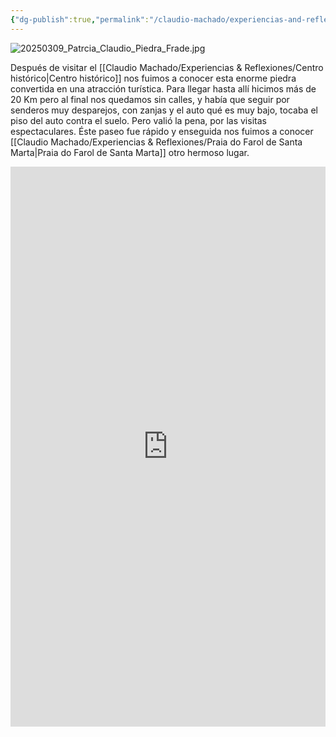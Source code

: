 ```yaml
---
{"dg-publish":true,"permalink":"/claudio-machado/experiencias-and-reflexiones/piedra-do-frade/","tags":["viajes","automóvil","Brasil","bombinhas","playa"]}
---
```



![20250309_Patrcia_Claudio_Piedra_Frade.jpg](/img/user/Personal/Im%C3%A1genes/20250309_Patrcia_Claudio_Piedra_Frade.jpg)  

Después de visitar el [[Claudio Machado/Experiencias & Reflexiones/Centro histórico\|Centro histórico]] nos fuimos a conocer esta enorme piedra convertida en una atracción turística. Para llegar hasta allí hicimos más de 20 Km pero al final nos quedamos sin calles, y había que seguir por senderos muy desparejos, con zanjas y el auto qué es muy bajo, tocaba el piso del auto contra el suelo. Pero valió la pena, por las visitas espectaculares. Éste paseo fue rápido y enseguida nos fuimos a conocer [[Claudio Machado/Experiencias & Reflexiones/Praia do Farol de Santa Marta\|Praia do Farol de Santa Marta]] otro hermoso lugar.

<div style="position: relative; width: 100%; padding-bottom: 177.78%; height: 0; overflow: hidden;">
  <iframe 
    style="position: absolute; top: 0; left: 0; width: 100%; height: 100%;" 
    src="https://youtube.com/embed/JyDFAVEgz9k" 
    frameborder="0" allowfullscreen>
  </iframe>
</div>


